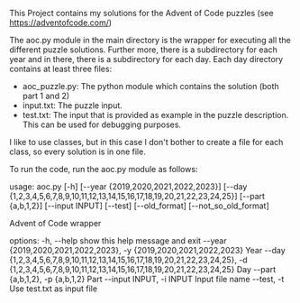 This Project contains my solutions for the Advent of Code puzzles (see https://adventofcode.com/)

The aoc.py module in the main directory is the wrapper for executing all the different puzzle solutions.
Further more, there is a subdirectory for each year and in there, there is a subdirectory for each day.
Each day directory contains at least three files:
- aoc_puzzle.py: The python module which contains the solution (both part 1 and 2)
- input.txt: The puzzle input.
- test.txt: The input that is provided as example in the puzzle description. This can be used for
  debugging purposes.

I like to use classes, but in this case I don't bother to create a file for each class, so every
solution is in one file.

To run the code, run the aoc.py module as follows:

usage: aoc.py [-h] [--year {2019,2020,2021,2022,2023}]
              [--day {1,2,3,4,5,6,7,8,9,10,11,12,13,14,15,16,17,18,19,20,21,22,23,24,25}] [--part {a,b,1,2}]
              [--input INPUT] [--test] [--old_format] [--not_so_old_format]

Advent of Code wrapper

options:
  -h, --help            show this help message and exit
  --year {2019,2020,2021,2022,2023}, -y {2019,2020,2021,2022,2023}
                        Year
  --day {1,2,3,4,5,6,7,8,9,10,11,12,13,14,15,16,17,18,19,20,21,22,23,24,25}, -d {1,2,3,4,5,6,7,8,9,10,11,12,13,14,15,16,17,18,19,20,21,22,23,24,25}
                        Day
  --part {a,b,1,2}, -p {a,b,1,2}
                        Part
  --input INPUT, -i INPUT
                        Input file name
  --test, -t            Use test.txt as input file
  